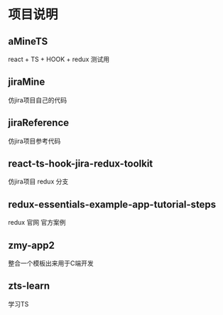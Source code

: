 

# 项目说明

## aMineTS
  react + TS + HOOK + redux 测试用

## jiraMine
  仿jira项目自己的代码

## jiraReference
  仿jira项目参考代码

## react-ts-hook-jira-redux-toolkit
  仿jira项目 redux 分支

## redux-essentials-example-app-tutorial-steps
  redux 官网 官方案例

## zmy-app2
  整合一个模板出来用于C端开发

## zts-learn

  学习TS






